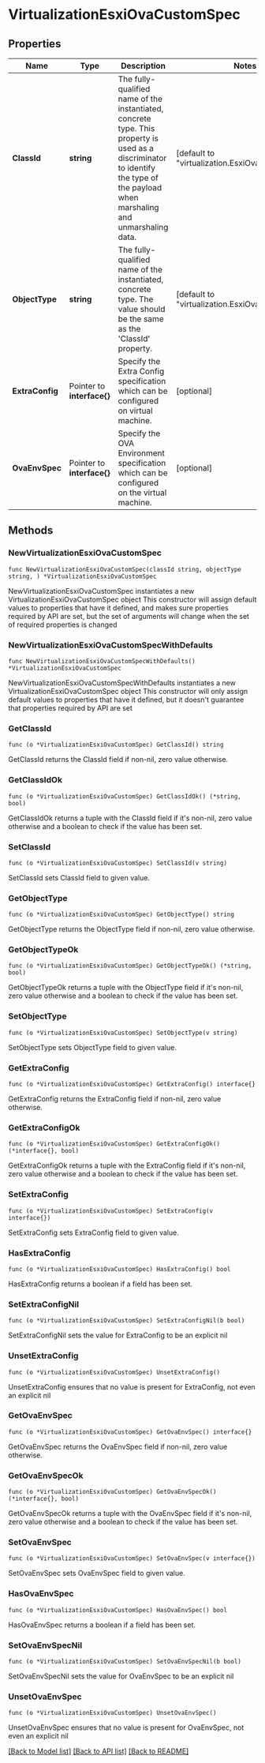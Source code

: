 # VirtualizationEsxiOvaCustomSpec

## Properties

Name | Type | Description | Notes
------------ | ------------- | ------------- | -------------
**ClassId** | **string** | The fully-qualified name of the instantiated, concrete type. This property is used as a discriminator to identify the type of the payload when marshaling and unmarshaling data. | [default to "virtualization.EsxiOvaCustomSpec"]
**ObjectType** | **string** | The fully-qualified name of the instantiated, concrete type. The value should be the same as the &#39;ClassId&#39; property. | [default to "virtualization.EsxiOvaCustomSpec"]
**ExtraConfig** | Pointer to **interface{}** | Specify the Extra Config specification which can be configured on virtual machine. | [optional] 
**OvaEnvSpec** | Pointer to **interface{}** | Specify the OVA Environment specification which can be configured on the virtual machine. | [optional] 

## Methods

### NewVirtualizationEsxiOvaCustomSpec

`func NewVirtualizationEsxiOvaCustomSpec(classId string, objectType string, ) *VirtualizationEsxiOvaCustomSpec`

NewVirtualizationEsxiOvaCustomSpec instantiates a new VirtualizationEsxiOvaCustomSpec object
This constructor will assign default values to properties that have it defined,
and makes sure properties required by API are set, but the set of arguments
will change when the set of required properties is changed

### NewVirtualizationEsxiOvaCustomSpecWithDefaults

`func NewVirtualizationEsxiOvaCustomSpecWithDefaults() *VirtualizationEsxiOvaCustomSpec`

NewVirtualizationEsxiOvaCustomSpecWithDefaults instantiates a new VirtualizationEsxiOvaCustomSpec object
This constructor will only assign default values to properties that have it defined,
but it doesn't guarantee that properties required by API are set

### GetClassId

`func (o *VirtualizationEsxiOvaCustomSpec) GetClassId() string`

GetClassId returns the ClassId field if non-nil, zero value otherwise.

### GetClassIdOk

`func (o *VirtualizationEsxiOvaCustomSpec) GetClassIdOk() (*string, bool)`

GetClassIdOk returns a tuple with the ClassId field if it's non-nil, zero value otherwise
and a boolean to check if the value has been set.

### SetClassId

`func (o *VirtualizationEsxiOvaCustomSpec) SetClassId(v string)`

SetClassId sets ClassId field to given value.


### GetObjectType

`func (o *VirtualizationEsxiOvaCustomSpec) GetObjectType() string`

GetObjectType returns the ObjectType field if non-nil, zero value otherwise.

### GetObjectTypeOk

`func (o *VirtualizationEsxiOvaCustomSpec) GetObjectTypeOk() (*string, bool)`

GetObjectTypeOk returns a tuple with the ObjectType field if it's non-nil, zero value otherwise
and a boolean to check if the value has been set.

### SetObjectType

`func (o *VirtualizationEsxiOvaCustomSpec) SetObjectType(v string)`

SetObjectType sets ObjectType field to given value.


### GetExtraConfig

`func (o *VirtualizationEsxiOvaCustomSpec) GetExtraConfig() interface{}`

GetExtraConfig returns the ExtraConfig field if non-nil, zero value otherwise.

### GetExtraConfigOk

`func (o *VirtualizationEsxiOvaCustomSpec) GetExtraConfigOk() (*interface{}, bool)`

GetExtraConfigOk returns a tuple with the ExtraConfig field if it's non-nil, zero value otherwise
and a boolean to check if the value has been set.

### SetExtraConfig

`func (o *VirtualizationEsxiOvaCustomSpec) SetExtraConfig(v interface{})`

SetExtraConfig sets ExtraConfig field to given value.

### HasExtraConfig

`func (o *VirtualizationEsxiOvaCustomSpec) HasExtraConfig() bool`

HasExtraConfig returns a boolean if a field has been set.

### SetExtraConfigNil

`func (o *VirtualizationEsxiOvaCustomSpec) SetExtraConfigNil(b bool)`

 SetExtraConfigNil sets the value for ExtraConfig to be an explicit nil

### UnsetExtraConfig
`func (o *VirtualizationEsxiOvaCustomSpec) UnsetExtraConfig()`

UnsetExtraConfig ensures that no value is present for ExtraConfig, not even an explicit nil
### GetOvaEnvSpec

`func (o *VirtualizationEsxiOvaCustomSpec) GetOvaEnvSpec() interface{}`

GetOvaEnvSpec returns the OvaEnvSpec field if non-nil, zero value otherwise.

### GetOvaEnvSpecOk

`func (o *VirtualizationEsxiOvaCustomSpec) GetOvaEnvSpecOk() (*interface{}, bool)`

GetOvaEnvSpecOk returns a tuple with the OvaEnvSpec field if it's non-nil, zero value otherwise
and a boolean to check if the value has been set.

### SetOvaEnvSpec

`func (o *VirtualizationEsxiOvaCustomSpec) SetOvaEnvSpec(v interface{})`

SetOvaEnvSpec sets OvaEnvSpec field to given value.

### HasOvaEnvSpec

`func (o *VirtualizationEsxiOvaCustomSpec) HasOvaEnvSpec() bool`

HasOvaEnvSpec returns a boolean if a field has been set.

### SetOvaEnvSpecNil

`func (o *VirtualizationEsxiOvaCustomSpec) SetOvaEnvSpecNil(b bool)`

 SetOvaEnvSpecNil sets the value for OvaEnvSpec to be an explicit nil

### UnsetOvaEnvSpec
`func (o *VirtualizationEsxiOvaCustomSpec) UnsetOvaEnvSpec()`

UnsetOvaEnvSpec ensures that no value is present for OvaEnvSpec, not even an explicit nil

[[Back to Model list]](../README.md#documentation-for-models) [[Back to API list]](../README.md#documentation-for-api-endpoints) [[Back to README]](../README.md)


